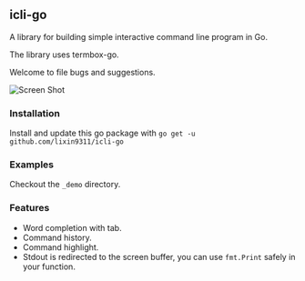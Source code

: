 ## icli-go
A library for building simple interactive command line program in Go.

The library uses termbox-go.

Welcome to file bugs and suggestions.

![Screen Shot](https://raw.github.com/lixin9311/icli-go/master/_demo/screenshot.png)

### Installation
Install and update this go package with `go get -u github.com/lixin9311/icli-go`

### Examples
Checkout the `_demo` directory.

### Features
 - Word completion with tab.
 - Command history.
 - Command highlight.
 - Stdout is redirected to the screen buffer, you can use `fmt.Print` safely in your function.
